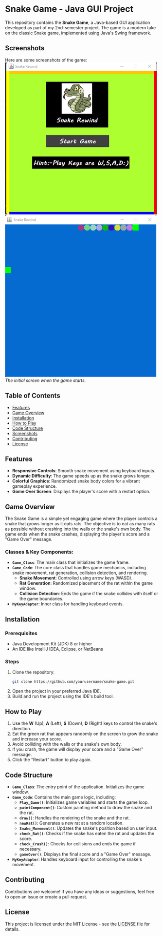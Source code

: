 # Snake Game - Java GUI Project

This repository contains the **Snake Game**, a Java-based GUI application developed as part of my 2nd-semester project. The game is a modern take on the classic Snake game, implemented using Java's Swing framework.
## Screenshots
Here are some screenshots of the game:
![Game Start Screen](https://github.com/zainasif123/Snake--Rewind-Java/blob/main/images/Screenshot%202024-08-11%20004044.png)
![Game Play Screen](https://github.com/zainasif123/Snake--Rewind-Java/blob/main/images/Screenshot%202024-08-11%20004100.png)
*The initial screen when the game starts.*

## Table of Contents
- [Features](#features)
- [Game Overview](#game-overview)
- [Installation](#installation)
- [How to Play](#how-to-play)
- [Code Structure](#code-structure)
- [Screenshots](#screenshots)
- [Contributing](#contributing)
- [License](#license)

## Features
- **Responsive Controls**: Smooth snake movement using keyboard inputs.
- **Dynamic Difficulty**: The game speeds up as the snake grows longer.
- **Colorful Graphics**: Randomized snake body colors for a vibrant gameplay experience.
- **Game Over Screen**: Displays the player's score with a restart option.

## Game Overview
The Snake Game is a simple yet engaging game where the player controls a snake that grows longer as it eats rats. The objective is to eat as many rats as possible without crashing into the walls or the snake's own body. The game ends when the snake crashes, displaying the player's score and a "Game Over" message.

### Classes & Key Components:
- **`Game_Class`**: The main class that initializes the game frame.
- **`Game_Code`**: The core class that handles game mechanics, including snake movement, rat generation, collision detection, and rendering.
  - **Snake Movement**: Controlled using arrow keys (WASD).
  - **Rat Generation**: Randomized placement of the rat within the game window.
  - **Collision Detection**: Ends the game if the snake collides with itself or the game boundaries.
- **`MyKeyAdapter`**: Inner class for handling keyboard events.

## Installation

### Prerequisites
- Java Development Kit (JDK) 8 or higher
- An IDE like IntelliJ IDEA, Eclipse, or NetBeans

### Steps
1. Clone the repository:
   ```bash
   git clone https://github.com/yourusername/snake-game.git
   ```
2. Open the project in your preferred Java IDE.
3. Build and run the project using the IDE's build tool.

## How to Play
1. Use the **W** (Up), **A** (Left), **S** (Down), **D** (Right) keys to control the snake's direction.
2. Eat the green rat that appears randomly on the screen to grow the snake and increase your score.
3. Avoid colliding with the walls or the snake's own body.
4. If you crash, the game will display your score and a "Game Over" message.
5. Click the "Restart" button to play again.

## Code Structure
- **`Game_Class`**: The entry point of the application. Initializes the game window.
- **`Game_Code`**: Contains the main game logic, including:
  - **`Play_Game()`**: Initializes game variables and starts the game loop.
  - **`paintComponent()`**: Custom painting method to draw the snake and the rat.
  - **`draw()`**: Handles the rendering of the snake and the rat.
  - **`newRat()`**: Generates a new rat at a random location.
  - **`Snake_Movement()`**: Updates the snake's position based on user input.
  - **`check_Rat()`**: Checks if the snake has eaten the rat and updates the score.
  - **`check_Crash()`**: Checks for collisions and ends the game if necessary.
  - **`gameOver()`**: Displays the final score and a "Game Over" message.
- **`MyKeyAdapter`**: Handles keyboard input for controlling the snake's movement.




## Contributing
Contributions are welcome! If you have any ideas or suggestions, feel free to open an issue or create a pull request.

## License
This project is licensed under the MIT License - see the [LICENSE](LICENSE) file for details.

